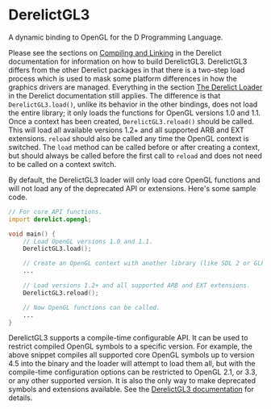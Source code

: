 DerelictGL3
===========

A dynamic binding to OpenGL for the D Programming Language.

Please see the sections on [Compiling and Linking][1] in the Derelict documentation for information on how to build DerelictGL3. DerelictGL3 differs from the other Derelict packages in that there is a two-step load process which is used to mask some platform differences in how the graphics drivers are managed. Everything in the section [The Derelict Loader][2] in the Derelict documentation still applies. The difference is that `DerelictGL3.load()`, unlike its behavior in the other bindings, does not load the entire library; it only loads the functions for OpenGL versions 1.0 and 1.1. Once a context has been created, `DerelictGL3.reload()` should be called. This will load all available versions 1.2+ and all supported ARB and EXT extensions. `reload` should also be called any time the OpenGL context is switched. The `load` method can be called before or after creating a context, but should always be called before the first call to `reload` and does not need to be called on a context switch.

By default, the DerelictGL3 loader will only load core OpenGL functions and will not load any of the deprecated API or extensions. Here's some sample code.

```D
// For core API functions.
import derelict.opengl;

void main() {
    // Load OpenGL versions 1.0 and 1.1.
    DerelictGL3.load();

    // Create an OpenGL context with another library (like SDL 2 or GLFW 3)
    ...

    // Load versions 1.2+ and all supported ARB and EXT extensions.
    DerelictGL3.reload();

    // Now OpenGL functions can be called.
    ...
}
```

DerelictGL3 supports a compile-time configurable API. It can be used to restrict compiled OpenGL symbols to a specific version. For example, the above snippet compiles all supported core OpenGL symbols up to version 4.5 into the binary and the loader will attempt to load them all, but with the compile-time configuration options can be restricted to OpenGL 2.1, or 3.3, or any other supported version. It is also the only way to make deprecated symbols and extensions available. See the [DerelictGL3 documentation][3] for details.

[1]: http://derelictorg.github.io/building/overview/
[2]: http://derelictorg.github.io/loading/loader/
[3]: http://derelictorg.github.io/packages/gl3/
